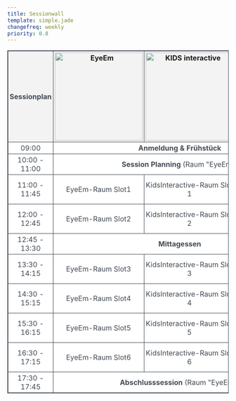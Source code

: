 ```yaml
---
title: Sessionwall
template: simple.jade
changefreq: weekly
priority: 0.8
---
```


<!-- CSS Code -->
<style type="text/css" scoped>
table.SessionTable {
width:100%;
background-color:#FFFFFF;
border-collapse:collapse;border-width:1px;
border-color:#434A54;
border-style:solid;
color:#434A54;
text-align: center;
}

table.SessionTable td, table.SessionTable th {
border-width:1px;
border-color:#434A54;
border-style:solid;
padding:3px;
}

table.SessionTable thead {
background-color:#F3F3F3;
}
</style>

<!-- HTML Code -->
<table class="SessionTable">
<thead>
<tr>
<th>Sessionplan</th>
<th><a href="http://www.eyeem.com/" title="EyeEm" target="_blank" class="sponsor__link"><img src="/sponsoring/eyeem/logo.png" alt="EyeEm" class="sponsor__logo" width="200px"></a></th>
<th><a href="http://www.kids-interactive.de/" title="KIDS interactive" target="_blank" class="sponsor__link"><img src="/sponsoring/kidsinteractive/logo.png" alt="KIDS interactive" class="sponsor__logo" width="200px"></a></th>
<th>Raum "Spielplatz"</th>
<th><a href="https://www.barco.com/de/" title="Barco" target="_blank" class="sponsor__link"><img src="/sponsoring/barco/logo.png" alt="Barco" class="sponsor__logo"></a></th>
</tr>
</thead>
<tbody>
<tr>
<td>09:00</td>
<td colspan="4"><strong>Anmeldung & Frühstück</strong></td>
</tr>
<tr>
<td>10:00 - 11:00</td>
<td colspan="4"><strong>Session Planning</strong> (Raum "EyeEm")</td>
</tr>
<tr>
<td>11:00 - 11:45</td>
<td>EyeEm-Raum Slot1</td>
<td>KidsInteractive-Raum Slot 1</td>
<td>Spielplatz Slot1</td>
<td>barco-Raum Slot1</td>
</tr>
<tr>
<td>12:00 - 12:45</td>
<td>EyeEm-Raum Slot2</td>
<td>KidsInteractive-Raum Slot 2</td>
<td>Spielplatz Slot2</td>
<td>barco-Raum Slot2</td>
</tr>
<tr>
<td>12:45 - 13:30</td>
<td colspan="4"><strong>Mittagessen</strong></td>
</tr>
<tr>
<td>13:30 - 14:15</td>
<td>EyeEm-Raum Slot3</td>
<td>KidsInteractive-Raum Slot 3</td>
<td>Spielplatz Slot3</td>
<td>barco-Raum Slot3</td>
</tr>
<tr>
<td>14:30 - 15:15</td>
<td>EyeEm-Raum Slot4</td>
<td>KidsInteractive-Raum Slot 4</td>
<td>Spielplatz Slot4</td>
<td>barco-Raum Slot4</td>
</tr>
<tr>
<td>15:30 - 16:15</td>
<td>EyeEm-Raum Slot5</td>
<td>KidsInteractive-Raum Slot 5</td>
<td>Spielplatz Slot5</td>
<td>barco-Raum Slot5</td>
</tr>
<tr>
<td>16:30 - 17:15</td>
<td>EyeEm-Raum Slot6</td>
<td>KidsInteractive-Raum Slot 6</td>
<td>Spielplatz Slot6</td>
<td>barco-Raum Slot6</td>
</tr>
<tr>
<td>17:30 - 17:45</td>
<td colspan="4"><strong>Abschlusssession</strong> (Raum "EyeEm")</td>
</tr>
</tbody>
</table>
